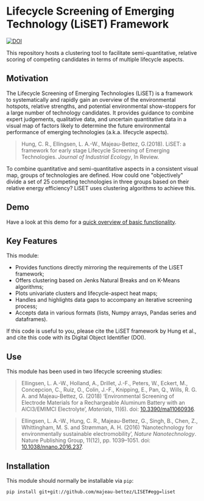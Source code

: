 Lifecycle Screening of Emerging Technology (LiSET) Framework
============================================================

[![DOI](https://zenodo.org/badge/DOI/10.5281/zenodo.1257652.svg)](https://doi.org/10.5281/zenodo.1257652)


This repository hosts a clustering tool to facilitate semi-quantitative, relative scoring of competing candidates in terms of multiple lifecycle aspects.


Motivation
----------

The Lifecycle Screening of Emerging Technologies (LiSET) is a framework to systematically and rapidly gain an overview of the environmental hotspots, relative strengths, and potential environmental show-stoppers for a large number of technology candidates. It provides guidance to combine expert judgements, qualitative data, and uncertain quantitative data in a visual map of factors likely to determine the future environmental performance of emerging technologies (a.k.a. lifecycle aspects).

> Hung, C. R., Ellingsen, L. A.-W., Majeau-Bettez, G.(2018). LiSET: a framework for early stage Lifecycle Screening of Emerging Technologies. _Journal of Industrial Ecology_, In Review.

To combine quantitative and semi-quantitative aspects in a consistent visual map, groups of technologies are defined. How could one "objectively" divide a set of 25 competing technologies in three groups based on their relative energy efficiency? LiSET uses clustering algorithms to achieve this.


Demo
-----

Have a look at this demo for a [quick overview of basic functionality](https://github.com/majeau-bettez/LiSET/blob/master/doc/demo_liset_clusters.ipynb).


Key Features
-------------

This module:
* Provides functions directly mirroring the requirements of the LiSET framework;
* Offers clustering based on Jenks Natural Breaks and on K-Means algorithms;
* Plots univariate clusters and lifecycle-aspect heat maps;
* Handles and highlights data gaps to accompany an iterative screening process;
* Accepts data in various formats (lists, Numpy arrays, Pandas series and dataframes).

If this code is useful to you, please cite the LiSET framework by Hung et al., and cite this code with its Digital Object Identifier (DOI).

Use
---

This module has been used in two lifecycle screening studies:

> Ellingsen, L. A.-W., Holland, A., Drillet, J.-F., Peters, W., Eckert, M., Concepcion, C., Ruiz, O., Colin, J.-F., Knipping, E., Pan, Q., Wills, R. G. A. and Majeau-Bettez, G. (2018) ‘Environmental Screening of Electrode Materials for a Rechargeable Aluminum Battery with an AlCl3/EMIMCl Electrolyte’, _Materials_, 11(6). doi: [10.3390/ma11060936](http://dx.doi.org/10.3390/ma11060936).

> Ellingsen, L. A.-W., Hung, C. R., Majeau-Bettez, G., Singh, B., Chen, Z., Whittingham, M. S. and Strømman, A. H. (2016) ‘Nanotechnology for environmentally sustainable electromobility’, _Nature Nanotechnology_. Nature Publishing Group, 11(12), pp. 1039–1051. doi: [10.1038/nnano.2016.237](http://dx.doi.org/10.1038/nnano.2016.237).


Installation
------------

This module should normally be installable via `pip`:

```
pip install git+git://github.com/majeau-bettez/LISET#egg=liset
```
